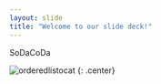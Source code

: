 ```yaml
---
layout: slide
title: "Welcome to our slide deck!"
---
```


SoDaCoDa 

![orderedlistocat](https://octodex.github.com/images/orderedlistocat.png)
{: .center}
